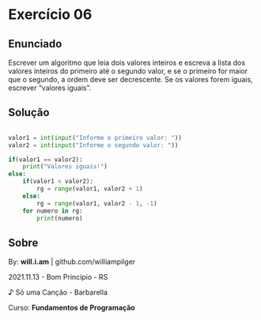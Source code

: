 # Exercício 06

## Enunciado

Escrever um algoritmo que leia dois valores inteiros e escreva a lista dos valores inteiros do primeiro até o segundo valor, e se o primeiro for maior que o segundo, a ordem deve ser decrescente. Se os valores forem iguais, escrever “valores iguais”.

## Solução

```py

valor1 = int(input("Informe o primeiro valor: "))
valor2 = int(input("Informe o segundo valor: "))

if(valor1 == valor2):
    print("Valores iguais!")
else:
    if(valor1 < valor2):
        rg = range(valor1, valor2 + 1)
    else:
        rg = range(valor1, valor2 - 1, -1)
    for numero in rg:
        print(numero)

```

## Sobre

By: **will.i.am** | github.com/williampilger

2021.11.13 - Bom Princípio - RS

♪ Só uma Canção - Barbarella

Curso: **Fundamentos de Programação**